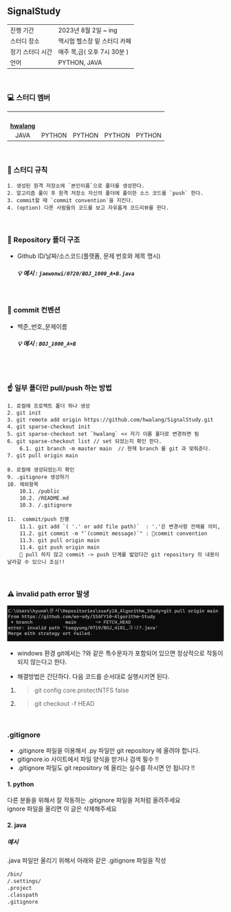 ## SignalStudy

<table >
  <tr>
    <td>진행 기간</td>
    <td>2023년 8월 2일 ~ ing </td>
  </tr>
  <tr>
    <td>스터디 장소</td>
    <td>맥시멈 헬스장 밑 스터디 카페</td>
  </tr>
  <tr>
    <td>정기 스터디 시간</td>
    <td>매주 목,금( 오후 7시 30분 )</td>
  </tr>
  <tr>
    <td>언어</td>
    <td>
     PYTHON, JAVA
    </td>
  </tr>
</table>

<br/>

### 💻️ 스터디 멤버

<table>
 <tr>
    <td align="center"><a href="https://github.com/hwalang"><img src="https://avatars.githubusercontent.com/hwalang" width="150px;" alt=""></a></td>
    <td align="center"></td>
    <td align="center"></td>
    <td align="center"></td>
   <td align="center"></td>
  </tr>
  <tr>
    <td align="center"><a href="https://github.com/hwalang"><b>hwalang</b></a></td>
    <td align="center"></td>
    <td align="center"></td>
    <td align="center"></td>
    <td align="center"></td>
  </tr>
  <tr> 
    <td align="center">JAVA</td>
    <td align="center">PYTHON</td>
    <td align="center">PYTHON</td>
    <td align="center">PYTHON</td>
    <td align="center">PYTHON</td>
    <!-- <td align="center"><img src="https://img.shields.io/badge/Java-007396?style=for-the-badge&logo=java&logoColor=white"><br/><img src="https://img.shields.io/badge/Python-3776AB?style=for-the-badge&logo=python&logoColor=white"></td> -->
  </tr> 
</table>

<br/>

### 📌 스터디 규칙

    1. 생성된 원격 저장소에 `본인이름`으로 폴더를 생성한다.
    2. 알고리즘 풀이 후 원격 저장소 자신의 폴더에 풀이한 소스 코드를 `push` 한다.
    3. commit할 때 `commit convention`을 지킨다.
    4. (option) 다른 사람들의 코드를 보고 자유롭게 코드리뷰를 한다.

<br/>

### 📁 Repository 폴더 구조

- Github ID/날짜/소스코드(플랫폼, 문제 번호와 제목 명시)

  ##### 💡 예시 : `jaewonwi/0720/BOJ_1000_A+B.java`

<br/>

### 📝 commit 컨벤션

- 백준_번호_문제이름

  ##### 💡 예시 : `BOJ_1000_A+B`

<br>
</br>

### ☝️ 일부 폴더만 pull/push 하는 방법
    1. 로컬에 프로젝트 폴더 하나 생성
    2. git init
    3. git remote add origin https://github.com/hwalang/SignalStudy.git
    4. git sparse-checkout init
    5. git sparse-checkout set `hwalang` << 자기 이름 폴더로 변경하면 됨
    6. git sparse-checkout list // set 되었는지 확인 한다.
        6.1. git branch -m master main  // 현재 branch 를 git 과 맞춰준다.
    7. git pull origin main

    8. 로컬에 생성되었는지 확인
    9. .gitignore 생성하기
    10. 제외항목
        10.1. /public
        10.2. /README.md
        10.3. /.gitignore

    11.  commit/push 진행
        11.1. git add `( '.' or add file path)`  : '.'은 변경사항 전체를 의미, 
        11.2. git commit -m "`(commit message)`" : 📌commit convention
        11.3. git pull origin main
        11.4. git push origin main
        📌 pull 하지 않고 commit -> push 단계를 밟았다간 git repository 의 내용이 날라갈 수 있으니 조심!!

</br>

### ⚠️ invalid path error 발생 

<img src="public/image.png"></img><br/>

- windows 환경 git에서는 ?와 같은 특수문자가 포함되어 있으면 정상적으로 작동이 되지 않는다고 한다.

- 해결방법은 간단하다. 다음 코드를 순서대로 실행시키면 된다.
1. > git config core.protectNTFS false
2. > git checkout -f HEAD

</br>

### .gitignore
- .gitignore 파일을 이용해서 .py 파일만 git repository 에 올려야 합니다.</br>
- gitignore.io 사이트에서 파일 양식을 받거나 검색 필수 !!
- .gitignore 파일도 git repository 에 올리는 실수를 하시면 안 됩니다 !!

#### 1. python
다른 분들을 위해서 잘 작동하는 .gitignore 파일을 저처럼 올려주세요</br>
ignore 파일을 올리면 이 글은 삭제해주세요</br>

#### 2. java
##### 예시
.java 파일만 올리기 위해서 아래와 같은 .gitignore 파일을 작성

    /bin/   
    /.settings/   
    .project   
    .classpath   
    .gitignore   
